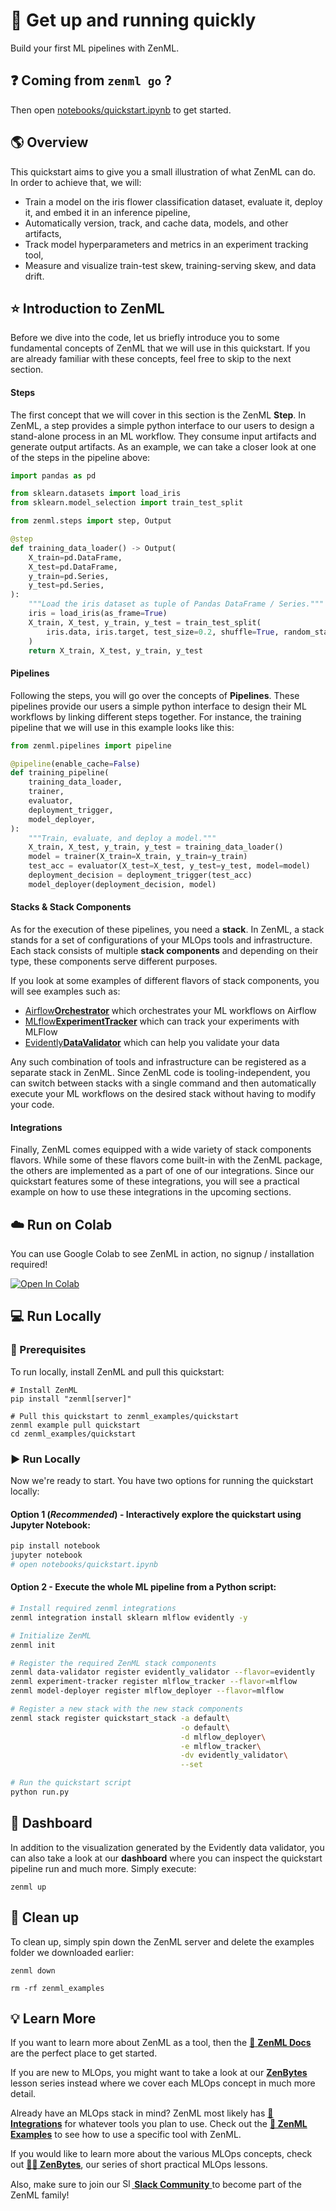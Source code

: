 # :running: Get up and running quickly

Build your first ML pipelines with ZenML.

## :question: Coming from `zenml go` ?
Then open [notebooks/quickstart.ipynb](notebooks/quickstart.ipynb) to get started.

## :earth_americas: Overview

This quickstart aims to give you a small illustration of what ZenML can do. 
In order to achieve that, we will:
- Train a model on the iris flower classification dataset, evaluate it, deploy 
it, and embed it in an inference pipeline,
- Automatically version, track, and cache data, models, and other artifacts,
- Track model hyperparameters and metrics in an experiment tracking tool,
- Measure and visualize train-test skew, training-serving skew, and data drift.

## :star: Introduction to ZenML

Before we dive into the code, let us briefly introduce you to some 
fundamental concepts of ZenML that we will use in this quickstart. If you are 
already familiar with these concepts, feel free to skip to the next section.

#### Steps

The first concept that we will cover in this section is the ZenML **Step**. In 
ZenML, a step provides a simple python interface to our users to design a 
stand-alone process in an ML workflow. They consume input artifacts 
and generate output artifacts. As an example, we can take a closer look at one 
of the steps in the pipeline above:

```python
import pandas as pd

from sklearn.datasets import load_iris
from sklearn.model_selection import train_test_split

from zenml.steps import step, Output

@step
def training_data_loader() -> Output(
    X_train=pd.DataFrame,
    X_test=pd.DataFrame,
    y_train=pd.Series,
    y_test=pd.Series,
):
    """Load the iris dataset as tuple of Pandas DataFrame / Series."""
    iris = load_iris(as_frame=True)
    X_train, X_test, y_train, y_test = train_test_split(
        iris.data, iris.target, test_size=0.2, shuffle=True, random_state=42
    )
    return X_train, X_test, y_train, y_test
```

#### Pipelines

Following the steps, you will go over the concepts of **Pipelines**. These 
pipelines provide our users a simple python interface to design their ML 
workflows by linking different steps together. For instance, the training 
pipeline that we will use in this example looks like this:

```python
from zenml.pipelines import pipeline

@pipeline(enable_cache=False)
def training_pipeline(
    training_data_loader,
    trainer,
    evaluator,
    deployment_trigger,
    model_deployer,
):
    """Train, evaluate, and deploy a model."""
    X_train, X_test, y_train, y_test = training_data_loader()
    model = trainer(X_train=X_train, y_train=y_train)
    test_acc = evaluator(X_test=X_test, y_test=y_test, model=model)
    deployment_decision = deployment_trigger(test_acc)
    model_deployer(deployment_decision, model)
```

#### Stacks & Stack Components

As for the execution of these pipelines, you need a **stack**. In ZenML, 
a stack stands for a set of configurations of your MLOps tools and 
infrastructure. Each stack consists of multiple **stack components** and
depending on their type, these components serve different purposes.

If you look at some examples of different flavors of stack components, you 
will see examples such as:

- [Airflow**Orchestrator**]() which orchestrates your ML workflows on Airflow
- [MLflow**ExperimentTracker**]() which can track your experiments with MLFlow
- [Evidently**DataValidator**]() which can help you validate your data

Any such combination of tools and infrastructure can be registered as a 
separate stack in ZenML. Since ZenML code is tooling-independent, you can 
switch between stacks with a single command and then automatically execute your
ML workflows on the desired stack without having to modify your code.

#### Integrations

Finally, ZenML comes equipped with a wide variety of stack components flavors. 
While some of these flavors come built-in with the ZenML package, the others 
are implemented as a part of one of our integrations. Since our quickstart 
features some of these integrations, you will see a practical example on how 
to use these integrations in the upcoming sections.

## :cloud: Run on Colab
You can use Google Colab to see ZenML in action, no signup / installation required!

<a href="https://colab.research.google.com/github/zenml-io/zenml/blob/main/examples/quickstart/notebooks/quickstart.ipynb" target="_parent"><img src="https://colab.research.google.com/assets/colab-badge.svg" alt="Open In Colab"/></a>

## :computer: Run Locally

### :page_facing_up: Prerequisites 
To run locally, install ZenML and pull this quickstart:

```shell
# Install ZenML
pip install "zenml[server]"

# Pull this quickstart to zenml_examples/quickstart
zenml example pull quickstart
cd zenml_examples/quickstart
```

### :arrow_forward: Run Locally
Now we're ready to start. You have two options for running the quickstart locally:

#### Option 1 (*Recommended*) - Interactively explore the quickstart using Jupyter Notebook:
```bash
pip install notebook
jupyter notebook
# open notebooks/quickstart.ipynb
```

#### Option 2 - Execute the whole ML pipeline from a Python script:
```bash
# Install required zenml integrations
zenml integration install sklearn mlflow evidently -y

# Initialize ZenML
zenml init

# Register the required ZenML stack components
zenml data-validator register evidently_validator --flavor=evidently
zenml experiment-tracker register mlflow_tracker --flavor=mlflow
zenml model-deployer register mlflow_deployer --flavor=mlflow

# Register a new stack with the new stack components
zenml stack register quickstart_stack -a default\
                                      -o default\
                                      -d mlflow_deployer\
                                      -e mlflow_tracker\
                                      -dv evidently_validator\
                                      --set

# Run the quickstart script
python run.py
```

## :dart: Dashboard

In addition to the visualization generated by the Evidently data validator, you 
can also take a look at our **dashboard** where you can inspect the quickstart 
pipeline run and much more. Simply execute:

```shell
zenml up
```

## :sponge: Clean up

To clean up, simply spin down the ZenML server and delete the examples folder 
we downloaded earlier:

```shell
zenml down

rm -rf zenml_examples
```

## :bulb: Learn More

If you want to learn more about ZenML as a tool, then the 
[:page_facing_up: **ZenML Docs**](https://docs.zenml.io/) are the perfect place 
to get started.

If you are new to MLOps, you might want to take a look at our 
[**ZenBytes**](https://github.com/zenml-io/zenbytes) lesson series instead 
where we cover each MLOps concept in much more detail.

Already have an MLOps stack in mind? ZenML most likely has
[**:link: Integrations**](https://docs.zenml.io/component-gallery/integrations) 
for whatever tools you plan to use. Check out the
[**:pray: ZenML Examples**](https://github.com/zenml-io/zenml/tree/main/examples)
to see how to use a specific tool with ZenML.

If you would like to learn more about the various MLOps concepts, check out
[**:teacher: ZenBytes**](https://github.com/zenml-io/zenbytes),
our series of short practical MLOps lessons.

Also, make sure to join our <a href="https://zenml.io/slack-invite" target="_blank">
    <img width="15" src="https://cdn3.iconfinder.com/data/icons/logos-and-brands-adobe/512/306_Slack-512.png" alt="Slack"/>
    <b>Slack Community</b> 
</a> to become part of the ZenML family!


